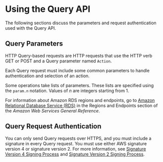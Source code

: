 # Using the Query API<a name="Using_the_Query_API"></a>

The following sections discuss the parameters and request authentication used with the Query API\.

## Query Parameters<a name="query-parameters"></a>

HTTP Query\-based requests are HTTP requests that use the HTTP verb GET or POST and a Query parameter named `Action`\.

Each Query request must include some common parameters to handle authentication and selection of an action\. 

Some operations take lists of parameters\. These lists are specified using the `param.n` notation\. Values of *n* are integers starting from 1\. 

For information about Amazon RDS regions and endpoints, go to [Amazon Relational Database Service \(RDS\)](https://docs.aws.amazon.com//general/latest/gr/rande.html#rds_region) in the Regions and Endpoints section of the *Amazon Web Services General Reference*\.

## Query Request Authentication<a name="query-authentication"></a>

You can only send Query requests over HTTPS, and you must include a signature in every Query request\. You must use either AWS signature version 4 or signature version 2\. For more information, see [ Signature Version 4 Signing Process](https://docs.aws.amazon.com/general/latest/gr/signature-version-4.html) and [ Signature Version 2 Signing Process](https://docs.aws.amazon.com/general/latest/gr/signature-version-2.html)\.